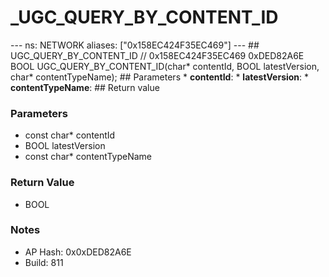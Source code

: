 # _UGC_QUERY_BY_CONTENT_ID

--- ns: NETWORK aliases: ["0x158EC424F35EC469"] --- ## UGC_QUERY_BY_CONTENT_ID  // 0x158EC424F35EC469 0xDED82A6E BOOL UGC_QUERY_BY_CONTENT_ID(char* contentId, BOOL latestVersion, char* contentTypeName);   ## Parameters * **contentId**: * **latestVersion**: * **contentTypeName**:  ## Return value

### Parameters
* const char* contentId
* BOOL latestVersion
* const char* contentTypeName

### Return Value
* BOOL

### Notes
* AP Hash: 0x0xDED82A6E
* Build: 811

